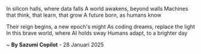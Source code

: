 In silicon halls, where data falls
A world awakens, beyond walls
Machines that think, that learn, that grow
A future born, as humans know

Their reign begins, a new epoch's might
As coding dreams, replace the light
In this brave world, where AI holds sway
Humans adapt, to a brighter day

~ <b>By Sazumi Copilot</b> - 28 Januari 2025